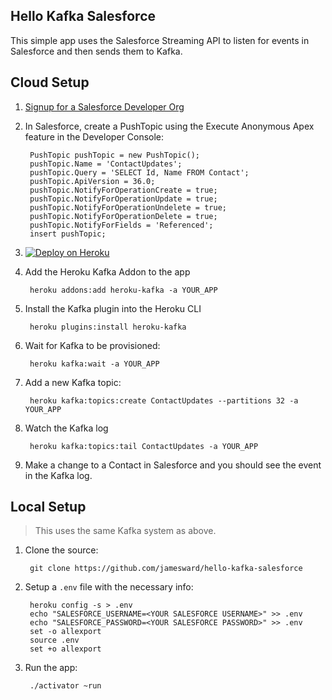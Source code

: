 Hello Kafka Salesforce
----------------------

This simple app uses the Salesforce Streaming API to listen for events in Salesforce and then sends them to Kafka.

## Cloud Setup

1. [Signup for a Salesforce Developer Org](https://developer.salesforce.com/signup)
1. In Salesforce, create a PushTopic using the Execute Anonymous Apex feature in the Developer Console:

        PushTopic pushTopic = new PushTopic();
        pushTopic.Name = 'ContactUpdates';
        pushTopic.Query = 'SELECT Id, Name FROM Contact';
        pushTopic.ApiVersion = 36.0;
        pushTopic.NotifyForOperationCreate = true;
        pushTopic.NotifyForOperationUpdate = true;
        pushTopic.NotifyForOperationUndelete = true;
        pushTopic.NotifyForOperationDelete = true;
        pushTopic.NotifyForFields = 'Referenced';
        insert pushTopic;

1. [![Deploy on Heroku](https://www.herokucdn.com/deploy/button.svg)](https://heroku.com/deploy)
1. Add the Heroku Kafka Addon to the app

        heroku addons:add heroku-kafka -a YOUR_APP

1. Install the Kafka plugin into the Heroku CLI

        heroku plugins:install heroku-kafka

1. Wait for Kafka to be provisioned:

        heroku kafka:wait -a YOUR_APP

1. Add a new Kafka topic:

        heroku kafka:topics:create ContactUpdates --partitions 32 -a YOUR_APP

1. Watch the Kafka log

        heroku kafka:topics:tail ContactUpdates -a YOUR_APP

1. Make a change to a Contact in Salesforce and you should see the event in the Kafka log.


## Local Setup

> This uses the same Kafka system as above.

1. Clone the source:

        git clone https://github.com/jamesward/hello-kafka-salesforce

1. Setup a `.env` file with the necessary info:

        heroku config -s > .env
        echo "SALESFORCE_USERNAME=<YOUR SALESFORCE USERNAME>" >> .env
        echo "SALESFORCE_PASSWORD=<YOUR SALESFORCE PASSWORD>" >> .env
        set -o allexport
        source .env
        set +o allexport

1. Run the app:

        ./activator ~run
